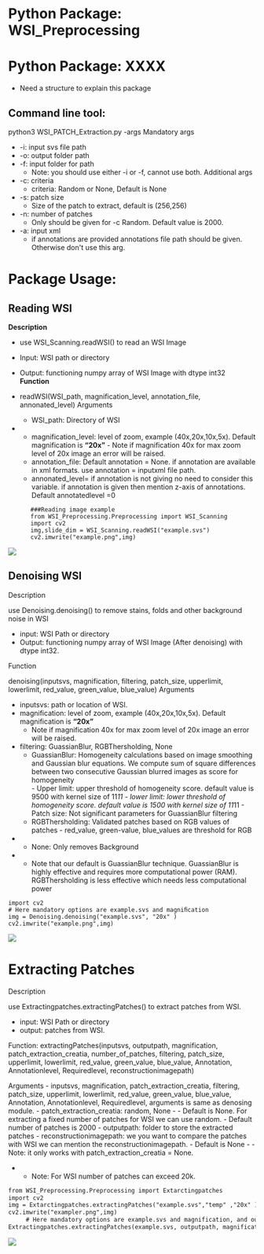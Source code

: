 # Python Package: WSI_Preprocessing

# Python Package: XXXX


- Need a structure to explain this package 
## Command line tool:
python3 WSI_PATCH_Extraction.py -args
Mandatory args 
- -i: input svs file path
- -o: output folder path
- -f: input folder for path
    - Note: you should use either -i or -f, cannot use both.
Additional args
- -c: criteria
    - criteria: Random or None, Default is None
- -s: patch size
    - Size of the patch to extract, default is (256,256)
- -n: number of patches
    - Only should be given for -c Random. Default value is 2000.
- -a: input xml
    - if annotations are provided annotations file path should be given. Otherwise don't use this arg.
    
# Package Usage:
## Reading WSI
**Description**
- use WSI_Scanning.readWSI() to read an WSI Image
- Input: WSI path or directory
- Output: functioning numpy array of WSI Image with dtype int32
 **Function**
- readWSI(WSI_path, magnification_level, annotation_file, annonated_level)
     Arguments
    
     - WSI_path: Directory of WSI
-    - magnification_level: level of zoom, example (40x,20x,10x,5x). Default magnification is **“20x”** 
             - Note if magnification 40x for max zoom level of 20x image an error will be raised.
     - annotation_file: Default annotation = None. if annotation are available in xml formats. use annotation = inputxml file path.
     - annonated_level= if annotation is not giving no need to consider this variable. if annotation is given then mention z-axis of annotations. Default annotatedlevel =0
     ```
        ###Reading image example
        from WSI_Preprocessing.Preprocessing import WSI_Scanning 
        import cv2 
        img,slide_dim = WSI_Scanning.readWSI("example.svs") 
        cv2.imwrite("example.png",img)
     ```
        
![](https://paper-attachments.dropbox.com/s_FDB48527FA5ECB7BD9C0FF3FE49E25C14783C24594EC3FBA01AC4BD504920652_1574801775409_example.PNG)

         
     
## Denoising WSI

Description

use Denoising.denoising() to remove stains, folds and other background noise in WSI
-  input: WSI Path or directory 
- Output: functioning numpy array of WSI Image (After denoising) with dtype int32.

Function

denoising(inputsvs, magnification, filtering, patch_size, upperlimit, lowerlimit, red_value, green_value, blue_value)
 Arguments
 - inputsvs: path or location of WSI.
 - magnification: level of zoom, example (40x,20x,10x,5x). Default magnification is **“20x”** 
   - Note if magnification 40x for max zoom level of 20x image an error will be raised.
 - filtering: GuassianBlur, RGBThersholding, None
   - GuassianBlur: Homogeneity calculations based on image smoothing and Gaussian blur equations. 
          We compute sum of  square differences between two consecutive  Gaussian blurred images as score for homogeneity  
         - Upper limit: upper threshold of homogeneity score. default value is 9500 with kernel size of 11*11
         - lower limit: lower threshold of homogeneity score. default value is 1500 with kernel size of 11*11
         - Patch size: Not significant parameters for GuassianBlur filtering
   - RGBThersholding: 
         Validated patches based on RGB values of patches
         - red_value, green-value, blue_values are threshold for RGB
 -  - None:
          Only removes Background
 - - Note that our default is GuassianBlur technique. GuassianBlur is highly effective and requires more computational power (RAM). RGBThersholding is less effective which needs less computational power 

~~~from WSI_Preprocessing.Preprocessing import Denoising 
import cv2 
# Here mandatory options are example.svs and magniﬁcation 
img = Denoising.denoising("example.svs", "20x" ) 
cv2.imwrite("example.png",img)
~~~
![](https://paper-attachments.dropbox.com/s_FDB48527FA5ECB7BD9C0FF3FE49E25C14783C24594EC3FBA01AC4BD504920652_1575319269525_example2.PNG)

# Extracting Patches

Description

use Extractingpatches.extractingPatches() to extract patches from WSI.
- input: WSI Path or directory 
- output: patches from WSI.

Function:
extractingPatches(inputsvs, outputpath, magnification, patch_extraction_creatia, number_of_patches, filtering, patch_size, upperlimit, lowerlimit, red_value, green_value, blue_value, Annotation, Annotationlevel, Requiredlevel, reconstructionimagepath)

 Arguments
    - inputsvs, magnification, patch_extraction_creatia, filtering, patch_size, upperlimit, lowerlimit, red_value, green_value, blue_value, Annotation, Annotationlevel, Requiredlevel, arguments is same as denosing module.
    - patch_extraction_creatia: random, None
    -      - Default is None.
     For extracting a fixed number of patches for WSI we can use random.
    - Default number of patches is 2000
    - outputpath: folder to store the extracted patches
    - reconstructionimagepath: we you want to compare the patches with WSI we can mention the reconstructionimagepath.
     - Default is None
    - - Note: it only works with patch_extraction_creatia = None.
   - - Note: For WSI number of patches can exceed 20k.
```##patch extarction and reconstruction example
from WSI_Preprocessing.Preprocessing import Extarctingpatches
import cv2 
img = Extarctingpatches.extractingPatches("example.svs","temp" ,"20x" ) 
cv2.imwrite("exampler.png",img)
     # Here mandatory options are example.svs and magnification, and outputpath 
Extractingpatches.extractingPatches(example.svs, outputpath, magnification)
```
![](https://paper-attachments.dropbox.com/s_FDB48527FA5ECB7BD9C0FF3FE49E25C14783C24594EC3FBA01AC4BD504920652_1575341759963_Example+Image.PNG)

    
        
                
    



                
        


